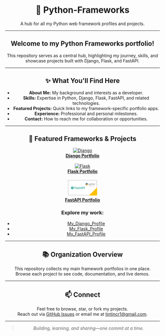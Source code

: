 <div align="center">

# 🐍 Python-Frameworks

A hub for all my Python web framework profiles and projects.

---

## Welcome to my Python Frameworks portfolio!  
This repository serves as a central hub, highlighting my journey, skills, and showcase projects built with Django, Flask, and FastAPI.

---

## ✨ What You'll Find Here

- **About Me:** My background and interests as a developer.
- **Skills:** Expertise in Python, Django, Flask, FastAPI, and related technologies.
- **Featured Projects:** Quick links to my framework-specific portfolio apps.
- **Experience:** Professional and personal milestones.
- **Contact:** How to reach me for collaboration or opportunities.

---

## 🚀 Featured Frameworks & Projects

<p align="center">
  <a href="https://github.com/LuisMongeNarvaez/My_Django_Profile">
    <img src="https://encrypted-tbn0.gstatic.com/images?q=tbn:ANd9GcSUx5RI3jY2JPV3HuxRoHNtNmTYhVHkwAspKQ&s" alt="Django" width="100"/>
    <br/>
    <b>Django Portfolio</b>
  </a>
  <br/><br/>
  <a href="https://github.com/LuisMongeNarvaez/My_Flask_Profile">
    <img src="https://encrypted-tbn0.gstatic.com/images?q=tbn:ANd9GcSKKHLwqsvfGllqbxbGEwmQV9hrkKv8gC8NrQ&s" alt="Flask" width="100"/>
    <br/>
    <b>Flask Portfolio</b>
  </a>
  <br/><br/>
  <a href="https://github.com/LuisMongeNarvaez/My_FastAPI_Profile">
    <img src="https://github.com/LuisMongeNarvaez/.github/blob/main/Screenshot%20from%202025-08-18%2010-14-06.png?raw=true" alt="FastAPI" width="100"/>
    <br/>
    <b>FastAPI Portfolio</b>
  </a>
</p>

### Explore my work:
- [My_Django_Profile](https://github.com/LuisMongeNarvaez/My_Django_Profile)
- [My_Flask_Profile](https://github.com/LuisMongeNarvaez/My_Flask_Profile)
- [My_FastAPI_Profile](https://github.com/LuisMongeNarvaez/My_FastAPI_Profile)

---

## 📚 Organization Overview

This repository collects my main framework portfolios in one place.  
Browse each project to see code, documentation, and live demos.

---

## 📫 Connect

Feel free to browse, star, or fork my projects.  
Reach out via [GitHub Issues](https://github.com/LuisMongeNarvaez/Python-Frameworks/issues) or email me at tintincr1@gmail.com.

---

> _Building, learning, and sharing—one commit at a time._

</div>
